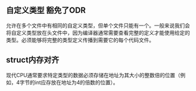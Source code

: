 
## 自定义类型 豁免了ODR
允许在多个文件中有相同的自定义类型，但单个文件只能有一个。一般来说我们会将自定义类型放在头文件中，因为编译器通常需要查看完整的定义才能使用给定的类型。必须能够将完整的类型定义传播到需要它的每个代码文件。

## struct内存对齐
现代CPU通常要求特定类型的数据必须存储在地址为其大小的整数倍的位置（例如，4字节的int应存放在地址为4的倍数的位置）。